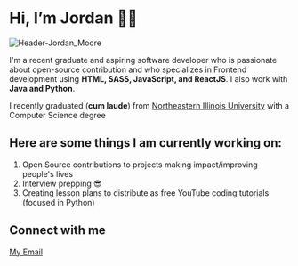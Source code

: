 # Hi, I’m Jordan 👋🏽
![Header-Jordan_Moore](https://user-images.githubusercontent.com/27147016/163416213-43ab3684-fdb7-4bdf-80d4-c82182598fec.png)

I'm a recent graduate and aspiring software developer who is passionate about open-source contribution and who specializes in Frontend development using **HTML, SASS, JavaScript, and ReactJS**. I also work with **Java and Python**. 

I recently graduated (**cum laude**) from [Northeastern Illinois University](https://www.neiu.edu/) with a Computer Science degree 

## Here are some things I am currently working on:
1. Open Source contributions to projects making impact/improving people's lives
2. Interview prepping 😎
3. Creating lesson plans to distribute as free YouTube coding tutorials (focused in Python)

## Connect with me 
[My Email](mailto:jordanmooree3@gmail.com)
